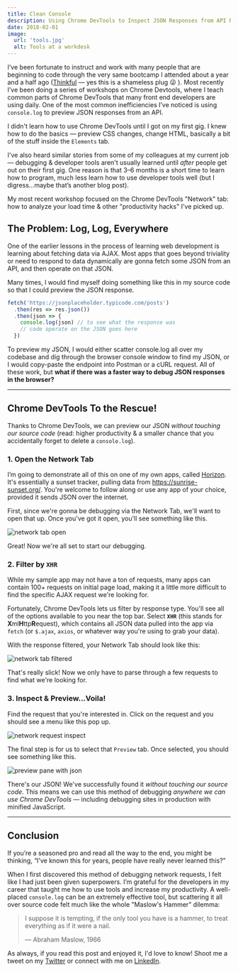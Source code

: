 ```yaml
---
title: Clean Console
description: Using Chrome DevTools to Inspect JSON Responses from API Requests
date: 2018-02-01
image:
  url: 'tools.jpg'
  alt: Tools at a workdesk
---
```


I’ve been fortunate to instruct and work with many people that are beginning to code through the very same bootcamp I attended about a year and a half ago ([Thinkful](https://www.thinkful.com/) &mdash; yes this is a shameless plug 😜 ). Most recently I’ve been doing a series of workshops on Chrome Devtools, where I teach common parts of Chrome DevTools that many front end developers are using daily. One of the most common inefficiencies I’ve noticed is using `console.log` to preview JSON responses from an API.

I didn't learn how to use Chrome DevTools until I got on my first gig. I knew how to do the basics &mdash; preview CSS changes, change HTML, basically a bit of the stuff inside the `Elements` tab.

I've also heard similar stories from some of my colleagues at my current job &mdash; debugging & developer tools aren't usually learned until _after_ people get out on their first gig. One reason is that 3–6 months is a short time to learn how to program, much less learn how to use developer tools well (but I digress…maybe that’s another blog post).

My most recent workshop focused on the Chrome DevTools "Network" tab: how to analyze your load time & other "productivity hacks" I've picked up.

## The Problem: Log, Log, Everywhere

One of the earlier lessons in the process of learning web development is learning about fetching data via AJAX. Most apps that goes beyond triviality or need to respond to data dynamically are gonna fetch some JSON from an API, and then operate on that JSON.

Many times, I would find myself doing something like this in my source code so that I could preview the JSON response.

```javascript
fetch('https://jsonplaceholder.typicode.com/posts')
  .then(res => res.json())
  .then(json => {
    console.log(json) // to see what the response was
    // code operate on the JSON goes here
  })
```

To preview my JSON, I would either scatter console.log all over my codebase and dig through the browser console window to find my JSON, or I would copy-paste the endpoint into Postman or a cURL request. All of these work, but **what if there was a faster way to debug JSON responses in the browser?**

---

## Chrome DevTools To the Rescue!

Thanks to Chrome DevTools, we can preview our JSON _without touching our source code_ (read: higher productivity & a smaller chance that you accidentally forget to delete a `console.log`).

### 1. Open the Network Tab

I’m going to demonstrate all of this on one of my own apps, called [Horizon](https://benjaminj6.github.io/horizon). It's essentially a sunset tracker, pulling data from https://sunrise-sunset.org/. You're welcome to follow along or use any app of your choice, provided it sends JSON over the internet.

First, since we're gonna be debugging via the Network Tab, we'll want to open that up. Once you've got it open, you'll see something like this.

![network tab open](https://res.cloudinary.com/da2iq7dge/image/upload/v1517120282/network_tab_open_xwckl5.png)

Great! Now we're all set to start our debugging.

### 2. Filter by `XHR`

While my sample app may not have a ton of requests, many apps can contain 100+ requests on initial page load, making it a little more difficult to find the specific AJAX request we're looking for.

Fortunately, Chrome DevTools lets us filter by response type. You'll see all of the options available to you near the top bar. Select **`XHR`** (this stands for **X**ml**H**ttp**R**equest), which contains all JSON data pulled into the app via `fetch` (or `$.ajax`, `axios`, or whatever way you're using to grab your data).

With the response filtered, your Network Tab should look like this:

![network tab filtered](https://res.cloudinary.com/da2iq7dge/image/upload/v1517120282/devtools_filter_xhr_bfh1x5.png)

That's really slick! Now we only have to parse through a few requests to find what we're looking for.

### 3. Inspect & Preview...Voila!

Find the request that you're interested in. Click on the request and you should see a menu like this pop up.

![network request inspect](https://res.cloudinary.com/da2iq7dge/image/upload/v1517120283/devtools_view_request_rvmirk.png)

The final step is for us to select that `Preview` tab. Once selected, you should see something like this.

![preview pane with json](https://res.cloudinary.com/da2iq7dge/image/upload/v1517120282/devtools_preview_json_re3xgb.png)

There's our JSON! We've successfully found it _without touching our source code_. This means we can use this method of debugging _anywhere we can use Chrome DevTools_ &mdash; including debugging sites in production with minified JavaScript.

---

## Conclusion

If you’re a seasoned pro and read all the way to the end, you might be thinking, “I’ve known this for years, people have really never learned this?”

When I first discovered this method of debugging network requests, I felt like I had just been given superpowers. I’m grateful for the developers in my career that taught me how to use tools and increase my productivity. A well-placed `console.log` can be an extremely effective tool, but scattering it all over source code felt much like the whole "Maslow's Hammer" dilemma:

> I suppose it is tempting, if the only tool you have is a hammer, to treat everything as if it were a nail.
>
> — Abraham Maslow, 1966

As always, if you read this post and enjoyed it, I'd love to know! Shoot me a tweet on my [Twitter](https://twitter.com/benjamminj) or connect with me on [LinkedIn](https://www.linkedin.com/in/benjamin-d-johnson/).
